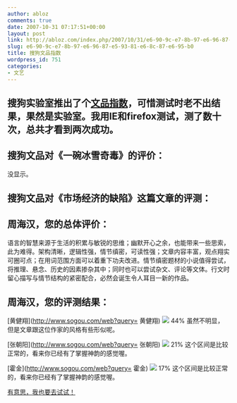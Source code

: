 ```yaml
---
author: abloz
comments: true
date: 2007-10-31 07:17:51+00:00
layout: post
link: http://abloz.com/index.php/2007/10/31/e6-90-9c-e7-8b-97-e6-96-87-e5-93-81-e6-8c-87-e6-95-b0/
slug: e6-90-9c-e7-8b-97-e6-96-87-e5-93-81-e6-8c-87-e6-95-b0
title: 搜狗文品指数
wordpress_id: 751
categories:
- 文艺
---
```


## 


## 搜狗实验室推出了个[文品指数](http://www.sogou.com/labs/wenpin/)，可惜测试时老不出结果，果然是实验室。我用IE和firefox测试，测了数十次，总共才看到两次成功。




## 搜狗文品对《一碗冰雪奇毒》的评价：




没显示。


## 搜狗文品对《市场经济的缺陷》这篇文章的评测：




## 周海汉，您的总体评价：




语言的智慧来源于生活的积累与敏锐的思维；幽默开心之余，也能带来一些思索，此为难得。架构清晰，逻辑性强，情节缜密，可读性强；文章内容丰富，观点翔实可圈可点；在用词范围方面可以着重下功夫改进。情节缜密题材的小说值得尝试，将推理、悬念、历史的因素掺杂其中；同时也可以尝试杂文、评论等文体。行文时留心描写与情节结构的紧密配合，必然会诞生令人耳目一新的作品。




## 周海汉，您的评测结果：











[黄健翔](http://www.sogou.com/web?query= 黄健翔)
    ![](http://www.sogou.com/images/statsword/bar1.gif)
    44%
    虽然不明显，但是文章跟这位作家的风格有些形似呢。








[张朝阳](http://www.sogou.com/web?query= 张朝阳)
    ![](http://www.sogou.com/images/statsword/bar2.gif)
    21%
    这个区间是比较正常的，看来你已经有了掌握神韵的感觉喔。








[霍金](http://www.sogou.com/web?query= 霍金)
    ![](http://www.sogou.com/images/statsword/bar3.gif)
    17%
    这个区间是比较正常的，看来你已经有了掌握神韵的感觉喔。




[有意思，我也要去试试！](http://www.sogou.com/websearch/test/statsword.jsp)
